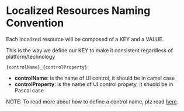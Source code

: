 # Localized Resources Naming Convention

Each localized resource will be composed of a KEY and a VALUE.

This is the way we define our KEY to make it consistent regardless of platform/technology

```{controlName}_{controlProperty}```

- **controlName**: is the name of UI control, it should be in camel case
- **controlProperty**: is the name of UI control propety, it shuold be in Pascal case

NOTE: To read more about how to define a control name, plz read [here](./ui-control-name.md).